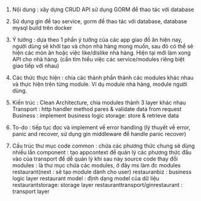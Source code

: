 1. Nội dung : xây dựng CRUD API sử dụng GORM để thao tác với database

2. Sử dụng gin để tạo service, gorm để thao tác với database, database mysql build trên docker

3. Ý tưởng : dựa theo 1 phần ý tưởng của các app giao đồ ăn hiện nay, người dùng sẽ khởi tạo và chọn nhà hàng mong muốn, sau đó có thể sẽ hiện các món ăn hoặc việc like/dislike nhà hàng. Hiện tại mới làm xong API cho nhà hàng. (cần tìm hiểu việc các service/modules riêng biệt giao tiếp với nhau)

4. Các thức thực hiện : chia các thành phần thành các modules khác nhau và thực hiện trên từng module. Ví dụ module nhà hàng, module người dùng.

5. Kiến trúc : Clean Architecture, chia modules thành 3 layer khác nhau 
    Transport : http handler method pares & validate data from request
    Business : implement business logic
    storage: store & retrieve data

6. To-do : tiếp tục đọc và implement về error handling (lý thuyết về error, panic and recover, sử dụng gin middleware để handle panic recover)

7. Cấu trúc thư mục code 
    common : chứa các phương thức chung sẽ dùng nhiều lần
    component : tạo appcontext để quản lý các phương thức đầu vào của transport để dễ quản lý khi sau này source code thay đổi
    modules : là thư mục chứa các modules, ở đây ms làm đc modules restaurant(next : sẽ tạo module dành cho user)
        restauranbiz : business logic layer
        restaurant model : định dạng model của dữ liệu
        restaurantstorage: storage layer
        restauranttransport/ginrestaurant : transport layer
